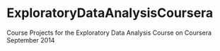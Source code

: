 ExploratoryDataAnalysisCoursera
===============================

Course Projects for the Exploratory Data Analysis Course on Coursera September 2014
